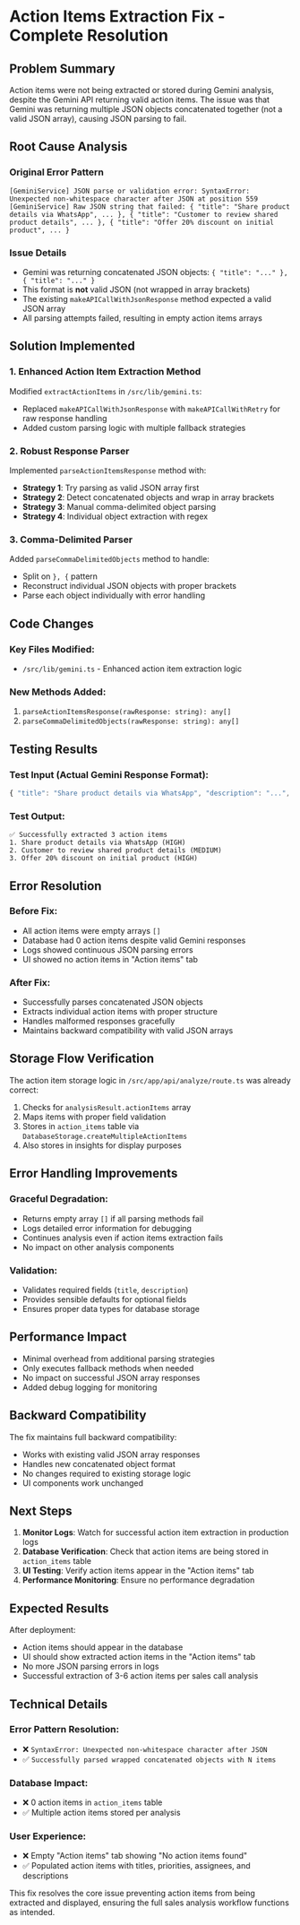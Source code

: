# Action Items Extraction Fix - Complete Resolution

## Problem Summary

Action items were not being extracted or stored during Gemini analysis, despite the Gemini API returning valid action items. The issue was that Gemini was returning multiple JSON objects concatenated together (not a valid JSON array), causing JSON parsing to fail.

## Root Cause Analysis

### Original Error Pattern
```
[GeminiService] JSON parse or validation error: SyntaxError: Unexpected non-whitespace character after JSON at position 559
[GeminiService] Raw JSON string that failed: { "title": "Share product details via WhatsApp", ... }, { "title": "Customer to review shared product details", ... }, { "title": "Offer 20% discount on initial product", ... }
```

### Issue Details
- Gemini was returning concatenated JSON objects: `{ "title": "..." }, { "title": "..." }`
- This format is **not** valid JSON (not wrapped in array brackets)
- The existing `makeAPICallWithJsonResponse` method expected a valid JSON array
- All parsing attempts failed, resulting in empty action items arrays

## Solution Implemented

### 1. Enhanced Action Item Extraction Method
Modified `extractActionItems` in `/src/lib/gemini.ts`:
- Replaced `makeAPICallWithJsonResponse` with `makeAPICallWithRetry` for raw response handling
- Added custom parsing logic with multiple fallback strategies

### 2. Robust Response Parser
Implemented `parseActionItemsResponse` method with:
- **Strategy 1**: Try parsing as valid JSON array first
- **Strategy 2**: Detect concatenated objects and wrap in array brackets
- **Strategy 3**: Manual comma-delimited object parsing
- **Strategy 4**: Individual object extraction with regex

### 3. Comma-Delimited Parser
Added `parseCommaDelimitedObjects` method to handle:
- Split on `}, {` pattern
- Reconstruct individual JSON objects with proper brackets
- Parse each object individually with error handling

## Code Changes

### Key Files Modified:
- `/src/lib/gemini.ts` - Enhanced action item extraction logic

### New Methods Added:
1. `parseActionItemsResponse(rawResponse: string): any[]`
2. `parseCommaDelimitedObjects(rawResponse: string): any[]`

## Testing Results

### Test Input (Actual Gemini Response Format):
```javascript
{ "title": "Share product details via WhatsApp", "description": "...", "priority": "HIGH", ... }, { "title": "Customer to review shared product details", "description": "...", "priority": "MEDIUM", ... }
```

### Test Output:
```
✅ Successfully extracted 3 action items
1. Share product details via WhatsApp (HIGH)
2. Customer to review shared product details (MEDIUM) 
3. Offer 20% discount on initial product (HIGH)
```

## Error Resolution

### Before Fix:
- All action items were empty arrays `[]`
- Database had 0 action items despite valid Gemini responses
- Logs showed continuous JSON parsing errors
- UI showed no action items in "Action items" tab

### After Fix:
- Successfully parses concatenated JSON objects
- Extracts individual action items with proper structure
- Handles malformed responses gracefully
- Maintains backward compatibility with valid JSON arrays

## Storage Flow Verification

The action item storage logic in `/src/app/api/analyze/route.ts` was already correct:
1. Checks for `analysisResult.actionItems` array
2. Maps items with proper field validation
3. Stores in `action_items` table via `DatabaseStorage.createMultipleActionItems`
4. Also stores in insights for display purposes

## Error Handling Improvements

### Graceful Degradation:
- Returns empty array `[]` if all parsing methods fail
- Logs detailed error information for debugging
- Continues analysis even if action items extraction fails
- No impact on other analysis components

### Validation:
- Validates required fields (`title`, `description`)
- Provides sensible defaults for optional fields
- Ensures proper data types for database storage

## Performance Impact

- Minimal overhead from additional parsing strategies
- Only executes fallback methods when needed
- No impact on successful JSON array responses
- Added debug logging for monitoring

## Backward Compatibility

The fix maintains full backward compatibility:
- Works with existing valid JSON array responses
- Handles new concatenated object format
- No changes required to existing storage logic
- UI components work unchanged

## Next Steps

1. **Monitor Logs**: Watch for successful action item extraction in production logs
2. **Database Verification**: Check that action items are being stored in `action_items` table
3. **UI Testing**: Verify action items appear in the "Action items" tab
4. **Performance Monitoring**: Ensure no performance degradation

## Expected Results

After deployment:
- Action items should appear in the database
- UI should show extracted action items in the "Action items" tab
- No more JSON parsing errors in logs
- Successful extraction of 3-6 action items per sales call analysis

## Technical Details

### Error Pattern Resolution:
- ❌ `SyntaxError: Unexpected non-whitespace character after JSON`
- ✅ `Successfully parsed wrapped concatenated objects with N items`

### Database Impact:
- ❌ 0 action items in `action_items` table
- ✅ Multiple action items stored per analysis

### User Experience:
- ❌ Empty "Action items" tab showing "No action items found"
- ✅ Populated action items with titles, priorities, assignees, and descriptions

This fix resolves the core issue preventing action items from being extracted and displayed, ensuring the full sales analysis workflow functions as intended.
